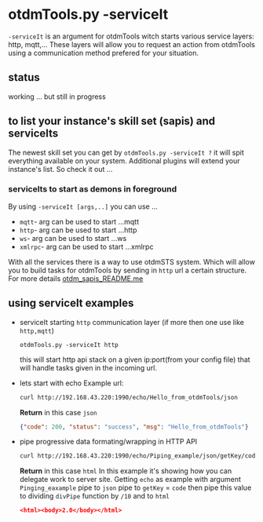 # otdmTools.py -serviceIt
 
  `-serviceIt` is an argument for otdmTools witch starts various service layers: http, mqtt,... These layers will allow you to request an action from otdmTools using a communication method prefered for your situation.

## status

  working ... but still in progress

## to list your instance's skill set (sapis) and serviceIts

  The newest skill set you can get by `otdmTools.py -serviceIt ?` it will spit everything available on your system. Additional plugins will extend your instance's list. So check it out ...

### serviceIts to start as demons in foreground

  By using `-serviceIt [args,..]` you can use ...
  - `mqtt`- arg can be used to start ...mqtt
  - `http`- arg can be used to start ...http
  - `ws`- arg can be used to start ...ws
  - `xmlrpc`- arg can be used to start ...xmlrpc

  With all the services there is a way to use otdmSTS system. Which will allow you to build tasks for otdmTools by sending in
  `http` url a certain structure.  For more details [otdm_sapis_README.me](otdm_sapis_README.me)



  

## using serviceIt examples


* serviceIt starting `http`  communication layer (if more then one use like `http,mqtt`)

  ```shell
  otdmTools.py -serviceIt http
  ```

  this will start http api stack on a given ip:port(from your config file) that will handle tasks given in the incoming url.  

* lets start with echo
  Example url: 
  ```bash
  curl http://192.168.43.220:1990/echo/Hello_from_otdmTools/json
  ```

  **Return** in this case `json`  

  ```json
  {"code": 200, "status": "success", "msg": "Hello_from_otdmTools"}
  ```

* pipe progressive data formating/wrapping in HTTP API  

  ```bash
  curl http://192.168.43.220:1990/echo/Piping_example/json/getKey/code/divPipe/100/html
  ```

  **Return** in this case `html`
  In this example it's showing how you can delegate work to server site. Getting `echo` as example with argument `Pinging_eaxample` pipe to `json` pipe to `getKey` = `code` then pipe this value to dividing `divPipe` function by `/10` and to `html`

  ```json
  <html><body>2.0</body></html>
  ```
